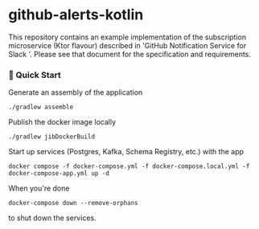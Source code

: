 # github-alerts-kotlin

This repository contains an example implementation of the subscription microservice (Ktor flavour) described in 'GitHub Notification Service for Slack
'. Please see that document for the specification and requirements.

### 📘 Quick Start

Generate an assembly of the application

```
./gradlew assemble
```

Publish the docker image locally

```
./gradlew jibDockerBuild
```

Start up services (Postgres, Kafka, Schema Registry, etc.) with the app

```
docker compose -f docker-compose.yml -f docker-compose.local.yml -f docker-compose-app.yml up -d
```

When you're done

```
docker-compose down --remove-orphans
```

to shut down the services.